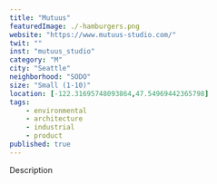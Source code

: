 ```yaml
---
title: "Mutuus"
featuredImage: ./-hamburgers.png
website: "https://www.mutuus-studio.com/"
twit: ""
inst: "mutuus_studio"
category: "M"
city: "Seattle"
neighborhood: "SODO"
size: "Small (1-10)"
location: [-122.31695748093864,47.54969442365798]
tags:
    - environmental
    - architecture
    - industrial
    - product
published: true
---
```


Description

